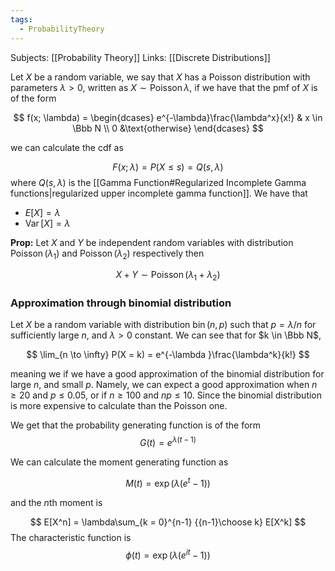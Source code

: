 ```yaml
---
tags:
  - ProbabilityTheory
---
```

Subjects: [[Probability Theory]]
Links: [[Discrete Distributions]]

Let $X$ be a random variable, we say that $X$ has a Poisson distribution with parameters $\lambda >0$, written as $X \sim \operatorname{Poisson}{\lambda}$, if we have that the pmf of $X$ is of the form

$$ f(x; \lambda) = \begin{dcases} e^{-\lambda}\frac{\lambda^x}{x!} & x \in \Bbb N \\ 0 &\text{otherwise} \end{dcases} $$

we can calculate the cdf as

$$ F(x; \lambda) = P(X\le s) = Q(s, \lambda) $$
where $Q(s, \lambda)$ is the [[Gamma Function#Regularized Incomplete Gamma functions|regularized upper incomplete gamma function]]. 
We have that

- $E[X] = \lambda$
- $\operatorname{Var}[X] = \lambda$

**Prop:** Let $X$ and $Y$ be independent random variables with distribution $\operatorname{Poisson}({\lambda_1})$ and $\operatorname{Poisson}({\lambda_2})$ respectively then

$$ X + Y \sim \operatorname{Poisson}({\lambda_1}+{\lambda_2}) $$

### Approximation through binomial distribution

Let $X$ be a random variable with distribution $\operatorname{bin}(n,p)$ such that $p = \lambda/n$ for sufficiently large $n$, and $\lambda>0$ constant. We can see that for $k \in \Bbb N$,

$$ \lim_{n \to \infty} P(X = k) = e^{-\lambda }\frac{\lambda^k}{k!} $$

meaning we if we have a good approximation of the binomial distribution for large $n$, and small $p$. Namely, we can expect a good approximation when $n \ge 20$ and $p \le 0.05$, or if $n \ge100$ and $np \le 10$. Since the binomial distribution is more expensive to calculate than the Poisson one.

We get that the probability generating function is of the form
$$ G(t) = e^{\lambda(t-1)} $$

We can calculate the moment generating function as

$$ M(t) = \exp(\lambda(e^t-1)) $$

and the $n$th moment is

$$ E[X^n] = \lambda\sum_{k = 0}^{n-1} {{n-1}\choose k} E[X^k] $$
The characteristic function is $$\phi(t) =  \exp(\lambda(e^{it}-1))$$
